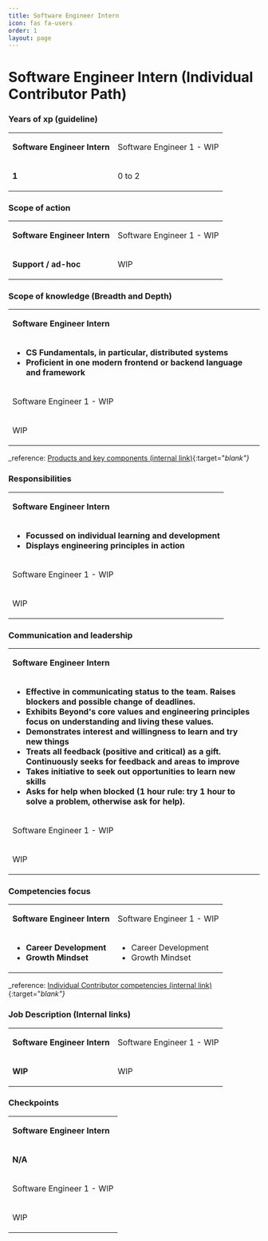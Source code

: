 ```yaml
---
title: Software Engineer Intern
icon: fas fa-users
order: 1
layout: page
---
```


# Software Engineer Intern (Individual Contributor Path)
### Years of xp (guideline)
<table  markdown="1">
<tr>
<td style="font-weight:bold">

Software Engineer Intern

</td>
<td>

Software Engineer 1 - WIP

</td>
</tr>
<tr>
<td  markdown="1" style="font-weight:bold">

1

</td>
<td  markdown="1">

0 to 2

</td>
</tr>
</table>


### Scope of action
<table  markdown="1">
<tr>
<td style="font-weight:bold">

Software Engineer Intern

</td>
<td>

Software Engineer 1 - WIP

</td>
</tr>
<tr>
<td  markdown="1" style="font-weight:bold">

Support / ad-hoc

</td>
<td  markdown="1">

WIP

</td>
</tr>
</table>


### Scope of knowledge (Breadth and Depth)
<table  markdown="1">
<tr><td style="font-weight:bold">

Software Engineer Intern

</td></tr>
<tr><td markdown="1" style="font-weight:bold">

- CS Fundamentals, in particular, distributed systems
- Proficient in one modern frontend or backend language and framework

</td></tr>
<tr><td>

Software Engineer 1 - WIP

</td></tr>
<tr><td  markdown="1">

WIP

</td></tr>
</table>


_reference: [Products and key components (internal link)](https://app.tettra.co/teams/beyondpricing/pages/platform-products-and-key-components){:target="_blank"}_

### Responsibilities
<table  markdown="1">
<tr><td style="font-weight:bold">

Software Engineer Intern

</td></tr>
<tr><td markdown="1" style="font-weight:bold">

- Focussed on individual learning and development
- Displays engineering principles in action

</td></tr>
<tr><td>

Software Engineer 1 - WIP

</td></tr>
<tr><td  markdown="1">

WIP

</td></tr>
</table>


### Communication and leadership
<table  markdown="1">
<tr><td style="font-weight:bold">

Software Engineer Intern

</td></tr>
<tr><td markdown="1" style="font-weight:bold">

- Effective in communicating status to the team. Raises blockers and possible change of deadlines.
- Exhibits Beyond's core values and engineering principles focus on understanding and living these values.
- Demonstrates interest and willingness to learn and try new things
- Treats all feedback (positive and critical) as a gift. Continuously seeks for feedback and areas to improve
- Takes initiative to seek out opportunities to learn new skills
- Asks for help when blocked (1 hour rule: try 1 hour to solve a problem, otherwise ask for help). 

</td></tr>
<tr><td>

Software Engineer 1 - WIP

</td></tr>
<tr><td  markdown="1">

WIP

</td></tr>
</table>


### Competencies focus
<table  markdown="1">
<tr>
<td style="font-weight:bold">

Software Engineer Intern

</td>
<td>

Software Engineer 1 - WIP

</td>
</tr>
<tr>
<td  markdown="1" style="font-weight:bold">

- Career Development
- Growth Mindset

</td>
<td  markdown="1">

- Career Development
- Growth Mindset

</td>
</tr>
</table>


_reference: [Individual Contributor competencies (internal link)](https://app.tettra.co/teams/beyondpricing/pages/individual-contributor-competencies-and-trainings){:target="_blank"}_

### Job Description (Internal links)
<table  markdown="1">
<tr>
<td style="font-weight:bold">

Software Engineer Intern

</td>
<td>

Software Engineer 1 - WIP

</td>
</tr>
<tr>
<td  markdown="1" style="font-weight:bold">

WIP

</td>
<td  markdown="1">

WIP

</td>
</tr>
</table>


### Checkpoints
<table  markdown="1">
<tr><td style="font-weight:bold">

Software Engineer Intern

</td></tr>
<tr><td markdown="1" style="font-weight:bold">

N/A

</td></tr>
<tr><td>

Software Engineer 1 - WIP

</td></tr>
<tr><td  markdown="1">

WIP

</td></tr>
</table>


